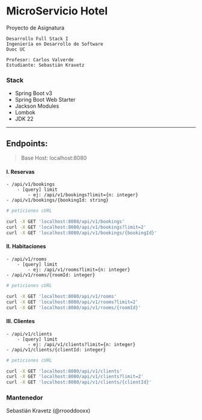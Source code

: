 # MicroServicio Hotel

Proyecto de Asignatura

```
Desarrollo Full Stack I
Ingeniería en Desarrollo de Software
Duoc UC

Profesor: Carlos Valverde
Estudiante: Sebastián Kravetz

```

### Stack

- Spring Boot v3
- Spring Boot Web Starter
- Jackson Modules
- Lombok
- JDK 22

---

## Endpoints:

> Base Host: localhost:8080

#### I. Reservas

    - /api/v1/bookings
        - [query] limit
            - ej: /api/v1/bookings?limit={n: integer}
    - /api/v1/bookings/{bookingId: string}

   ```bash
# peticiones cURL

curl -X GET 'localhost:8080/api/v1/bookings'
curl -X GET 'localhost:8080/api/v1/bookings?limit=2'
curl -X GET 'localhost:8080/api/v1/bookings/{bookingId}'

```

#### II. Habitaciones

    - /api/v1/rooms
        - [query] limit
            - ej: /api/v1/rooms?limit={n: integer}
    - /api/v1/rooms/{roomId: integer}

   ```bash
# peticiones cURL

curl -X GET 'localhost:8080/api/v1/rooms'
curl -X GET 'localhost:8080/api/v1/rooms?limit=2'
curl -X GET 'localhost:8080/api/v1/rooms/{roomId}'

```

#### III. Clientes

    - /api/v1/clients
        - [query] limit
            - ej: /api/v1/clients?limit={n: integer}
    - /api/v1/clients/{clientId: integer}

   ```bash
# peticiones cURL

curl -X GET 'localhost:8080/api/v1/clients'
curl -X GET 'localhost:8080/api/v1/clients?limit=2'
curl -X GET 'localhost:8080/api/v1/clients/{clientId}'

```

### Mantenedor

Sebastián Kravetz (@rrooddooxx)

